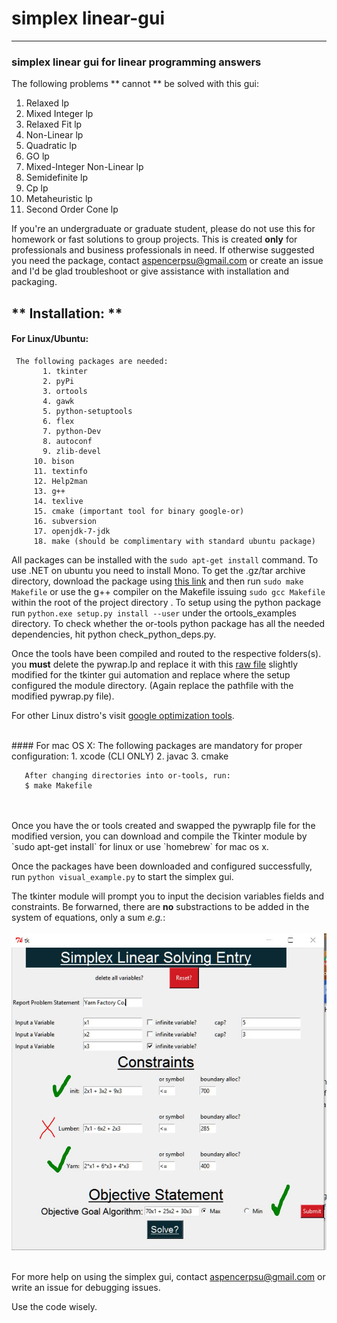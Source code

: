 
 # simplex linear-gui
----------
### simplex linear gui for linear programming answers

The following problems ** cannot ** be solved with this gui:

 1. Relaxed lp
 2. Mixed Integer lp
 3. Relaxed Fit lp
 4. Non-Linear lp
 5. Quadratic lp
 6. GO lp
 7. Mixed-Integer Non-Linear lp
 8. Semidefinite lp
 9. Cp lp
 10. Metaheuristic lp
 11. Second Order Cone lp

If you're an undergraduate or graduate student, please do not use this for homework or fast solutions to group projects. This is created **only** for professionals and business professionals in need. If otherwise suggested you need the package, contact aspencerpsu@gmail.com or create an issue and I'd be glad troubleshoot or give assistance with installation and packaging.

## ** Installation: **
#### <tb><tb>  For Linux/Ubuntu:

     The following packages are needed:
           1. tkinter
           2. pyPi
           3. ortools
           4. gawk 
           5. python-setuptools
           6. flex
           7. python-Dev
           8. autoconf
           9. zlib-devel
         10. bison
         11. textinfo
         12. Help2man
         13. g++
         14. texlive
         15. cmake (important tool for binary google-or)
         16. subversion
         17. openjdk-7-jdk
         18. make (should be complimentary with standard ubuntu package)

All packages can be installed with the `sudo apt-get install` command. To use .NET on ubuntu you need to install Mono. To get the .gz/tar archive directory, download the package using [this link][1] and then run `sudo make Makefile` or use the g++ compiler on the Makefile issuing `sudo gcc Makefile` within the root of the project directory . To setup using the python package run `python.exe setup.py install --user` under the ortools_examples directory. To check whether the or-tools python package has all the needed dependencies, hit python check_python_deps.py.

Once the tools have been compiled and routed to the respective folders(s). you **must** delete the pywrap.lp and replace it with this [raw file][2] slightly modified for the tkinter gui automation and replace where the setup configured the module directory. (Again replace the pathfile with the modified pywrap.py file). 

For other Linux distro's visit [google optimization tools][3].


<br>
 #### <tb> For mac OS X:  
      The following packages are mandatory for proper configuration:
          1. xcode (CLI ONLY)
          2. javac
          3. cmake

       After changing directories into or-tools, run:
       $ make Makefile

<br>
<br>
Once you have the or tools created and swapped the pywraplp file for the modified version, you can download and compile the Tkinter module by `sudo apt-get install` for linux or use `homebrew` for mac os x.

Once the packages have been downloaded and configured successfully, run `python visual_example.py` to start the simplex gui.

The tkinter module will prompt you to input the decision variables fields and constraints. Be forwarned, there are **no** substractions to be added in the system of equations, only a sum *e.g.*:
<br>
<br>
![simplex example][4]
<br>
<br>

For more help on using the simplex gui, contact aspencerpsu@gmail.com or write an issue for debugging issues.

Use the code wisely.

    


  [1]: https://github.com/google/or-tools/releases/download/v5.0/or-tools_Ubuntu-16.04-64bit_v5.0.3919.tar.gz
  [2]: https://raw.githubusercontent.com/aspencerpsu/Tkinter/master/pywraplp.py
  [3]: https://developers.google.com/optimization/installing#installing-from-source-on-windows
  [4]: https://raw.githubusercontent.com/aspencerpsu/Tkinter/master/simplex_gui.JPG
